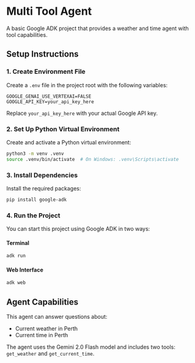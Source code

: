 # Multi Tool Agent

A basic Google ADK project that provides a weather and time agent with tool capabilities.

## Setup Instructions

### 1. Create Environment File

Create a `.env` file in the project root with the following variables:

```
GOOGLE_GENAI_USE_VERTEXAI=FALSE
GOOGLE_API_KEY=your_api_key_here
```

Replace `your_api_key_here` with your actual Google API key.

### 2. Set Up Python Virtual Environment

Create and activate a Python virtual environment:

```bash
python3 -m venv .venv
source .venv/bin/activate  # On Windows: .venv\Scripts\activate
```

### 3. Install Dependencies

Install the required packages:

```bash
pip install google-adk
```

### 4. Run the Project

You can start this project using Google ADK in two ways:

#### Terminal
```bash
adk run
```

#### Web Interface
```bash
adk web
```

## Agent Capabilities

This agent can answer questions about:
- Current weather in Perth
- Current time in Perth

The agent uses the Gemini 2.0 Flash model and includes two tools: `get_weather` and `get_current_time`.